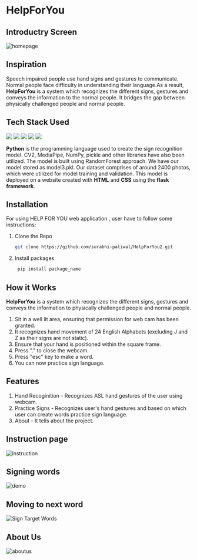 # HelpForYou

## Introductry Screen
![homepage](https://user-images.githubusercontent.com/98030516/231335479-a9c47919-82b7-4e31-9b1e-26168c97ed73.jpeg)
## Inspiration
Speech impaired people use hand signs and gestures to communicate. Normal people face difficulty in understanding their language.As a result, **HelpForYou** is a system which recognizes the different signs, gestures and conveys the information to the normal people. It bridges the gap between physically challenged people and
normal people.
                 
## Tech Stack Used
<img src="https://img.shields.io/badge/Python-ColourCode?logo=python&logoColor=yellow&style=ShieldStyle" />    <img src="https://img.shields.io/badge/HTML-ColourCode?logo=HTML&logoColor=orange&style=ShieldStyle" />    <img src="https://img.shields.io/badge/CSS-ColourCode?logo=CSS&logoColor=blue&style=ShieldStyle" />    <img src="https://img.shields.io/badge/flask-ColourCode?logo=flask&logoColor=yellow&style=ShieldStyle" />   <img src="https://img.shields.io/badge/javascript-ColourCode?logo=javascript&logoColor=orange&style=ShieldStyle" />

**Python** is the programming language used to create the sign recognition model. CV2, MediaPipe, NumPy, pickle and other libraries have also been utilized. The model is built using RandomForest approach. We have our model stored as model3.pkl. Our dataset comprises of around 2400 photos, which were utilized for model training and validation. 
  This model is deployed on a website created with **HTML** and **CSS** using the **flask framework**.
  
  ## Installation
  For using HELP FOR YOU web application , user have to follow some instructions:
  1. Clone the Repo
     ```sh
     git clone https://github.com/surabhi-paliwal/HelpForYou2.git
     ```
 2. Install packages
    ```sh
     pip install package_name
     ```
 
 ## How it Works
**HelpForYou** is a system which recognizes the different signs, gestures and conveys the information to  physically challenged people and normal people.
1. Sit in a well lit area, ensuring that permission for web cam has been granted.
2. It recognizes hand movement of 24 English Alphabets (excluding J and Z as their signs are not static).
3. Ensure that your hand is positioned within the square frame.
4. Press "." to close the webcam.
5. Press "esc" key to make a word.
6. You can now practice sign language.  


  ## Features
  1. Hand Recoginition - Recognizes ASL hand gestures of the user using webcam.
  2. Practice Signs - Recognizes user's hand gestures and based on which user can create words practice sign language.
  3. About - It tells about the project.
  
  ## Instruction page
  ![instruction](https://user-images.githubusercontent.com/98030516/231341880-eb8f8978-b848-4d1c-881c-ccd52a1677ac.png)
  ## Signing words
  ![demo](https://user-images.githubusercontent.com/98030516/231341920-e737b8d7-5e52-4b43-8709-cb9c5aecfec7.png)
  ## Moving to next word
  ![Sign Target Words](https://user-images.githubusercontent.com/91132355/231346982-5b10dab0-5048-4f8f-9338-01b0537f3a86.png)
  ## About Us
  ![aboutus](https://user-images.githubusercontent.com/98030516/231341957-ed0d59cf-599a-4242-8842-337d0fcdc52d.png)



  
  
